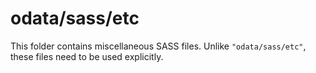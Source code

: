 # odata/sass/etc

This folder contains miscellaneous SASS files. Unlike `"odata/sass/etc"`, these files
need to be used explicitly.
